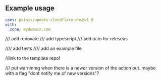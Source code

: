 


## Example usage

```yml
uses: pvinis/update-cloudflare-dns@v1.0
with:
  zone: mydomain.com
```





/// add renovate
/// add typescript
/// add auto for releseas

//// add tests
//// add an example file

//link to the template repo!


/// put warninmg when there is a newer version of the action out. maybe with a flag "dont notify me of new versions"?
